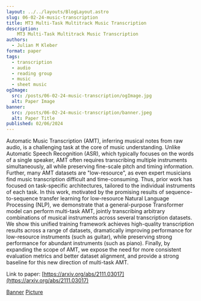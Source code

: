 ```yaml
---
layout: ../../layouts/BlogLayout.astro
slug: 06-02-24-music-transcription
title: MT3 Multi-Task Multitrack Music Transcription
description: 
    MT3 Multi-Task Multitrack Music Transcription
authors:
  - Julian M Kleber
format: paper
tags:
  - transcription
  - audio
  - reading group
  - music
  - sheet music
ogImage: 
  src: /posts/06-02-24-music-transcription/ogImage.jpg
  alt: Paper Image
banner: 
  src: /posts/06-02-24-music-transcription/banner.jpeg
  alt: Paper Title
published: 02/06/2024
---
```


Automatic Music Transcription (AMT), inferring musical notes from raw audio, is a challenging task at the core of music understanding. Unlike Automatic Speech Recognition (ASR), which typically focuses on the words of a single speaker, AMT often requires transcribing multiple instruments simultaneously, all while preserving fine-scale pitch and timing information. Further, many AMT datasets are "low-resource", as even expert musicians find music transcription difficult and time-consuming. Thus, prior work has focused on task-specific architectures, tailored to the individual instruments of each task. In this work, motivated by the promising results of sequence-to-sequence transfer learning for low-resource Natural Language Processing (NLP), we demonstrate that a general-purpose Transformer model can perform multi-task AMT, jointly transcribing arbitrary combinations of musical instruments across several transcription datasets. We show this unified training framework achieves high-quality transcription results across a range of datasets, dramatically improving performance for low-resource instruments (such as guitar), while preserving strong performance for abundant instruments (such as piano). Finally, by expanding the scope of AMT, we expose the need for more consistent evaluation metrics and better dataset alignment, and provide a strong baseline for this new direction of multi-task AMT.

Link to paper: [https://arxiv.org/abs/2111.03017](https://arxiv.org/abs/2111.03017)

[Banner](https://en.wikipedia.org/wiki/Sheet_music#/media/File:Tibetanmusicalscore.jpg)
[Picture](https://commons.wikimedia.org/wiki/File:Portrait_of_Ludwig_van_Beethoven,_composer_%281770-1827%29_-_Archivio_Storico_Ricordi_ICON010453_B.jpg)
